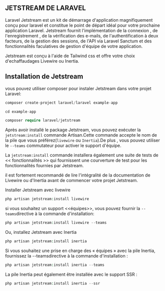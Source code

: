 ## JETSTREAM DE LARAVEL
Laravel Jetstream est un kit de démarrage d'application magnifiquement conçu pour laravel et constitue le point de départ idéal pour votre prochaine application Laravel. Jetstream fournit l'implémentation de la connexion , de l'enregistrement , de la vérification des e-mails, de l'authentification à deux facteurs, de la gestion des sessions, de l'API via Laravel Sanctum et des fonctionnalités faculatives de gestion d'équipe de votre application.

Jetstream est conçu à l'aide de Tailwind css et offre votre choix d'echaffaudages Livewire ou Inertia.

## Installation de Jetstream
vous pouvez utiliser composer pour instaler Jetstream dans votre projet Laravel:

```` php
composer create-project laravel/laravel example-app

cd example-app

composer require laravel/jetstream

````
Après avoir installé le package Jetstream, vous pouvez exécuter la `jetstream:install` commande Artisan.Cette commande accepte le nom de la pile que vous préférez(`livewire` ou `Inertia`).De plus , vous pouvez utiliser le `--teams` commutateur pour activer le support d'équipe.

La `jetstream:install` commande installera également une suite de tests de << fonctionnalités >> qui fournissent une courverture de test pour les fonctionnalités fournies par Jetstream.

il est fortement recommandé de lire l'intégralité de la documentation de Livewire ou d'Inertia avant de commencer votre projet Jetstream.

Installer Jetstream avec livewire 

```` php
php artisan jetstream:install livewire

````
si vous souhaitez un support <<équipes>>, vous pouvez fournir la `--teams`directive à la commande d'installation:

```` php
php artisan jetstream:install livewire --teams

````

Ou, installez Jetstream avec Inertia
```` php
php artisan jetstream:install inertia
````
Si vous souhaitez une prise en charge des « équipes » avec la pile Inertia, fournissez la --teamsdirective à la commande d'installation :

```` php
php artisan jetstream:install inertia --teams

````
La pile Inertia peut également être installée avec le support SSR :

```` php
php artisan jetstream:install inertia --ssr
````
